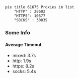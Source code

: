 
```mermaid
pie title 61675 Proxies in list
    "HTTP" : 28602
    "HTTPS": 10577
    "SOCKS" : 30839
```

### Some Info
#### Average Timeout

- mixed: 3.7s
- http: 1.9s
- https: 8.2s
- socks: 5.4s